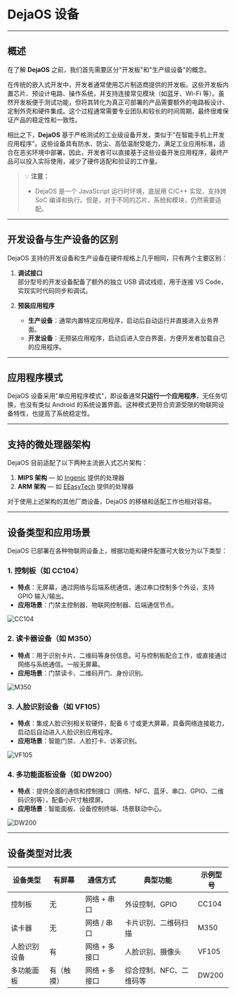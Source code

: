 # DejaOS 设备

---

## 概述

在了解 **DejaOS** 之前，我们首先需要区分"开发板"和"生产级设备"的概念。

在传统的嵌入式开发中，开发者通常使用芯片制造商提供的开发板。这些开发板内置芯片、预设计电路、操作系统，并支持连接常见模块（如蓝牙、Wi-Fi 等）。虽然开发板便于测试功能，但将其转化为真正可部署的产品需要额外的电路板设计、定制外壳和硬件集成。这个过程通常需要专业团队和较长的时间周期，最终很难保证产品的稳定性和一致性。

相比之下，**DejaOS** 基于严格测试的工业级设备开发，类似于"在智能手机上开发应用程序"。这些设备具有防水、防尘、高低温耐受能力，满足工业应用标准，适合在恶劣环境中部署。因此，开发者可以直接基于这些设备开发应用程序，最终产品可以投入实际使用，减少了硬件适配和验证的工作量。

> 💡 **注意：** 
> - DejaOS 是一个 JavaScript 运行时环境，底层用 C/C++ 实现，支持跨 SoC 编译和执行。但是，对于不同的芯片、系统和模块，仍然需要适配。

---

## 开发设备与生产设备的区别

DejaOS 支持的开发设备和生产设备在硬件规格上几乎相同，只有两个主要区别：

1. **调试接口**  
   部分型号的开发设备配备了额外的独立 USB 调试线缆，用于连接 VS Code，实现实时代码同步和调试。

2. **预装应用程序**
   - **生产设备**：通常内置特定应用程序，启动后自动运行并直接进入业务界面。
   - **开发设备**：无预装应用程序，启动后进入空白界面，方便开发者加载自己的应用程序。

---

## 应用程序模式

DejaOS 设备采用"单应用程序模式"，即设备通常**只运行一个应用程序**，无任务切换，也没有类似 Android 的系统设置界面。这种模式更符合资源受限的物联网设备特性，也提高了系统稳定性。

---

## 支持的微处理器架构

DejaOS 目前适配了以下两种主流嵌入式芯片架构：

1. **MIPS 架构** — 如 [Ingenic](https://www.ingenic.com.cn/) 提供的处理器
2. **ARM 架构** — 如 [EEasyTech](https://www.eeasytech.com/) 提供的处理器

对于使用上述架构的其他厂商设备，DejaOS 的移植和适配工作也相对容易。

---

## 设备类型和应用场景

DejaOS 已部署在各种物联网设备上，根据功能和硬件配置可大致分为以下类型：

### 1. 控制板（如 CC104）

- **特点**：无屏幕，通过网络与后端系统通信，通过串口控制多个外设，支持 GPIO 输入/输出。
- **应用场景**：门禁主控制器、物联网控制器、后端通信节点。

![CC104](/img/devices/CC104.png)

### 2. 读卡器设备（如 M350）

- **特点**：用于识别卡片、二维码等身份信息。可与控制板配合工作，或直接通过网络与系统通信。一般无屏幕。
- **应用场景**：门禁读卡、二维码开门、身份识别。

![M350](/img/devices/M350.png)

### 3. 人脸识别设备（如 VF105）

- **特点**：集成人脸识别相关软硬件，配备 6 寸或更大屏幕，具备网络连接能力，启动后自动进入人脸识别应用程序。
- **应用场景**：智能门禁、人脸打卡、访客识别。

![VF105](/img/devices/VF105.png)

### 4. 多功能面板设备（如 DW200）

- **特点**：提供全面的通信和控制接口（网络、NFC、蓝牙、串口、GPIO、二维码识别等），配备小尺寸触摸屏。
- **应用场景**：智能面板、设备控制终端、场景联动中心。

![DW200](/img/devices/DW200.png)

---

## 设备类型对比表

| 设备类型         | 有屏幕 | 通信方式           | 典型功能                     | 示例型号 |
| ---------------- | ------ | ------------------ | ---------------------------- | -------- |
| 控制板           | 无     | 网络 + 串口        | 外设控制、GPIO               | CC104    |
| 读卡器           | 无     | 网络 / 串口        | 卡片识别、二维码扫描         | M350     |
| 人脸识别设备     | 有     | 网络 + 多接口      | 人脸识别、摄像头             | VF105    |
| 多功能面板       | 有（触摸） | 网络 + 多接口  | 综合控制、NFC、二维码等      | DW200    |